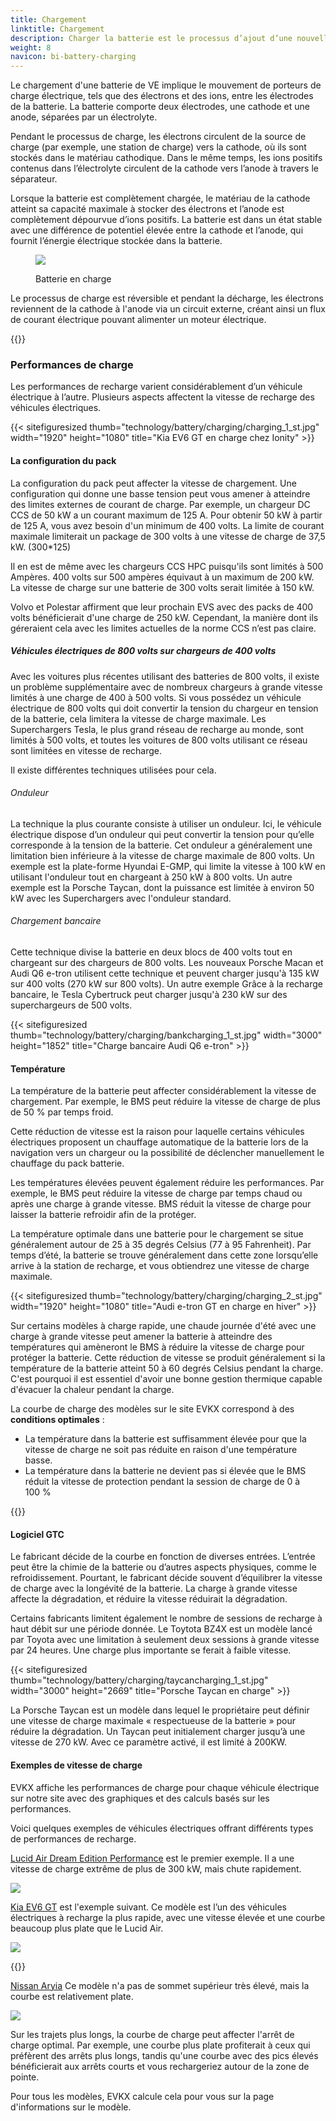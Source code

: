 ```yaml
---
title: Chargement
linktitle: Chargement
description: Charger la batterie est le processus d’ajout d’une nouvelle énergie à la batterie.
weight: 8
navicon: bi-battery-charging
---
```

<!-- markdownlint-disable MD033 -->

Le chargement d'une batterie de VE implique le mouvement de porteurs de charge électrique, tels que des électrons et des ions, entre les électrodes de la batterie. La batterie comporte deux électrodes, une cathode et une anode, séparées par un électrolyte.

Pendant le processus de charge, les électrons circulent de la source de charge (par exemple, une station de charge) vers la cathode, où ils sont stockés dans le matériau cathodique. Dans le même temps, les ions positifs contenus dans l’électrolyte circulent de la cathode vers l’anode à travers le séparateur.

Lorsque la batterie est complètement chargée, le matériau de la cathode atteint sa capacité maximale à stocker des électrons et l’anode est complètement dépourvue d’ions positifs. La batterie est dans un état stable avec une différence de potentiel élevée entre la cathode et l’anode, qui fournit l’énergie électrique stockée dans la batterie.

<figure>
<img src="batteryconceptcharging.drawio.svg" class="img-fluid mx-auto d-block">
<légende de la figure>
         <p class="lead text-center fw-semibold">
             Batterie en charge
         </p>
     </figcaption>
</figure>



Le processus de charge est réversible et pendant la décharge, les électrons reviennent de la cathode à l'anode via un circuit externe, créant ainsi un flux de courant électrique pouvant alimenter un moteur électrique.

{{<evkxdisplayaddarticle />}}

### Performances de charge

Les performances de recharge varient considérablement d’un véhicule électrique à l’autre. Plusieurs aspects affectent la vitesse de recharge des véhicules électriques.

{{< sitefiguresized thumb="technology/battery/charging/charging_1_st.jpg" width="1920" height="1080" title="Kia EV6 GT en charge chez Ionity" >}}

#### La configuration du pack

La configuration du pack peut affecter la vitesse de chargement. Une configuration qui donne une basse tension peut vous amener à atteindre des limites externes de courant de charge. Par exemple, un chargeur DC CCS de 50 kW a un courant maximum de 125 A. Pour obtenir 50 kW à partir de 125 A, vous avez besoin d'un minimum de 400 volts. La limite de courant maximale limiterait un package de 300 volts à une vitesse de charge de 37,5 kW. (300*125)

Il en est de même avec les chargeurs CCS HPC puisqu'ils sont limités à 500 Ampères. 400 volts sur 500 ampères équivaut à un maximum de 200 kW. La vitesse de charge sur une batterie de 300 volts serait limitée à 150 kW.

Volvo et Polestar affirment que leur prochain EVS avec des packs de 400 volts bénéficierait d'une charge de 250 kW. Cependant, la manière dont ils géreraient cela avec les limites actuelles de la norme CCS n’est pas claire.

##### Véhicules électriques de 800 volts sur chargeurs de 400 volts

Avec les voitures plus récentes utilisant des batteries de 800 volts, il existe un problème supplémentaire avec de nombreux chargeurs à grande vitesse limités à une charge de 400 à 500 volts. Si vous possédez un véhicule électrique de 800 volts qui doit convertir la tension du chargeur en tension de la batterie, cela limitera la vitesse de charge maximale. Les Superchargers Tesla, le plus grand réseau de recharge au monde, sont limités à 500 volts, et toutes les voitures de 800 volts utilisant ce réseau sont limitées en vitesse de recharge.

Il existe différentes techniques utilisées pour cela.

###### Onduleur

La technique la plus courante consiste à utiliser un onduleur. Ici, le véhicule électrique dispose d’un onduleur qui peut convertir la tension pour qu’elle corresponde à la tension de la batterie. Cet onduleur a généralement une limitation bien inférieure à la vitesse de charge maximale de 800 volts.
Un exemple est la plate-forme Hyundai E-GMP, qui limite la vitesse à 100 kW en utilisant l'onduleur tout en chargeant à 250 kW à 800 volts. Un autre exemple est la Porsche Taycan, dont la puissance est limitée à environ 50 kW avec les Superchargers avec l'onduleur standard.

###### Chargement bancaire

Cette technique divise la batterie en deux blocs de 400 volts tout en chargeant sur des chargeurs de 800 volts. Les nouveaux Porsche Macan et Audi Q6 e-tron utilisent cette technique et peuvent charger jusqu'à 135 kW sur 400 volts (270 kW sur 800 volts). Un autre exemple
Grâce à la recharge bancaire, le Tesla Cybertruck peut charger jusqu'à 230 kW sur des superchargeurs de 500 volts.

{{< sitefiguresized thumb="technology/battery/charging/bankcharging_1_st.jpg" width="3000" height="1852" title="Charge bancaire Audi Q6 e-tron" >}}

#### Température

La température de la batterie peut affecter considérablement la vitesse de chargement. Par exemple, le BMS peut réduire la vitesse de charge de plus de 50 % par temps froid.

Cette réduction de vitesse est la raison pour laquelle certains véhicules électriques proposent un chauffage automatique de la batterie lors de la navigation vers un chargeur ou la possibilité de déclencher manuellement le chauffage du pack batterie.

Les températures élevées peuvent également réduire les performances. Par exemple, le BMS peut réduire la vitesse de charge par temps chaud ou après une charge à grande vitesse. BMS réduit la vitesse de charge pour laisser la batterie refroidir afin de la protéger.

La température optimale dans une batterie pour le chargement se situe généralement autour de 25 à 35 degrés Celsius (77 à 95 Fahrenheit). Par temps d’été, la batterie se trouve généralement dans cette zone lorsqu’elle arrive à la station de recharge, et vous obtiendrez une vitesse de charge maximale.

{{< sitefiguresized thumb="technology/battery/charging/charging_2_st.jpg" width="1920" height="1080" title="Audi e-tron GT en charge en hiver" >}}

Sur certains modèles à charge rapide, une chaude journée d'été avec une charge à grande vitesse peut amener la batterie à atteindre des températures qui amèneront le BMS à réduire la vitesse de charge pour protéger la batterie. Cette réduction de vitesse se produit généralement si la température de la batterie atteint 50 à 60 degrés Celsius pendant la charge. C'est pourquoi il est essentiel d'avoir une bonne gestion thermique capable d'évacuer la chaleur pendant la charge.

La courbe de charge des modèles sur le site EVKX correspond à des <b>conditions optimales</b> :

- La température dans la batterie est suffisamment élevée pour que la vitesse de charge ne soit pas réduite en raison d'une température basse.
- La température dans la batterie ne devient pas si élevée que le BMS réduit la vitesse de protection pendant la session de charge de 0 à 100 %

{{<evkxdisplayaddarticle />}}
#### Logiciel GTC

Le fabricant décide de la courbe en fonction de diverses entrées. L’entrée peut être la chimie de la batterie ou d’autres aspects physiques, comme le refroidissement. Pourtant, le fabricant décide souvent d’équilibrer la vitesse de charge avec la longévité de la batterie. La charge à grande vitesse affecte la dégradation, et réduire la vitesse réduirait la dégradation.

Certains fabricants limitent également le nombre de sessions de recharge à haut débit sur une période donnée. Le Toytota BZ4X est un modèle lancé par Toyota avec une limitation à seulement deux sessions à grande vitesse par 24 heures. Une charge plus importante se ferait à faible vitesse.

{{< sitefiguresized thumb="technology/battery/charging/taycancharging_1_st.jpg" width="3000" height="2669" title="Porsche Taycan en charge" >}}

La Porsche Taycan est un modèle dans lequel le propriétaire peut définir une vitesse de charge maximale « respectueuse de la batterie » pour réduire la dégradation. Un Taycan peut initialement charger jusqu’à une vitesse de 270 kW. Avec ce paramètre activé, il est limité à 200KW.

#### Exemples de vitesse de charge

EVKX affiche les performances de charge pour chaque véhicule électrique sur notre site avec des graphiques et des calculs basés sur les performances.

Voici quelques exemples de véhicules électriques offrant différents types de performances de recharge.

[Lucid Air Dream Edition Performance](/models/lucid/air/air_dream_edition_performance/chargingcurve/) est le premier exemple. Il a une vitesse de charge extrême de plus de 300 kW, mais chute rapidement.

<img src="/images/models/lucid/air/air_dream_edition_performance/chargingcurve.svg" class="img-fluid">

[Kia EV6 GT](/models/kia/ev6/ev6_gt/chargingcurve/) est l'exemple suivant. Ce modèle est l’un des véhicules électriques à recharge la plus rapide, avec une vitesse élevée et une courbe beaucoup plus plate que le Lucid Air.

<img src="/images/models/kia/ev6/ev6_gt/chargingcurve.svg" class="img-fluid">

{{<evkxdisplayaddarticle />}}

[Nissan Aryia](/models/nissan/ariya/ariya_87kwh_e-4orce/chargingcurve/) Ce modèle n'a pas de sommet supérieur très élevé, mais la courbe est relativement plate.

<img src="/images/models/nissan/ariya/ariya_87kwh_e-4orce/chargingcurve.svg" class="img-fluid">

Sur les trajets plus longs, la courbe de charge peut affecter l'arrêt de charge optimal. Par exemple, une courbe plus plate profiterait à ceux qui préfèrent des arrêts plus longs, tandis qu'une courbe avec des pics élevés bénéficierait aux arrêts courts et vous rechargeriez autour de la zone de pointe.

Pour tous les modèles, EVKX calcule cela pour vous sur la page d'informations sur le modèle.
